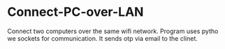 # Connect-PC-over-LAN
Connect two computers over the same wifi network. 
Program uses pytho we sockets for communication.
It sends otp via email to the clinet.
